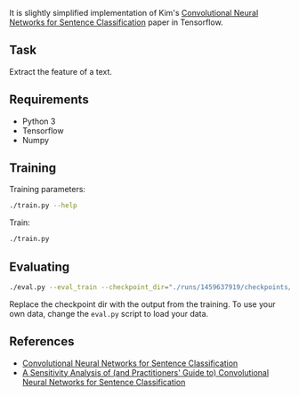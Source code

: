 It is slightly simplified implementation of Kim's [Convolutional Neural Networks for Sentence Classification](http://arxiv.org/abs/1408.5882) paper in Tensorflow.

## Task
Extract the feature of a text.

## Requirements

- Python 3
- Tensorflow
- Numpy

## Training

Training parameters:

```bash
./train.py --help
``````

Train:

```bash
./train.py
``````

## Evaluating

```bash
./eval.py --eval_train --checkpoint_dir="./runs/1459637919/checkpoints/"
``````

Replace the checkpoint dir with the output from the training. To use your own data, change the `eval.py` script to load your data.


## References

- [Convolutional Neural Networks for Sentence Classification](http://arxiv.org/abs/1408.5882)
- [A Sensitivity Analysis of (and Practitioners' Guide to) Convolutional Neural Networks for Sentence Classification](http://arxiv.org/abs/1510.03820)
